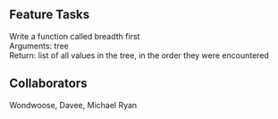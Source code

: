 ## Feature Tasks
Write a function called breadth first  
Arguments: tree  
Return: list of all values in the tree, in the order they were encountered  

## Collaborators
Wondwoose, Davee, Michael Ryan


